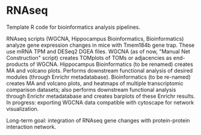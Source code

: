 # RNAseq
Template R code for bioinformatics analysis pipelines.

RNAseq scripts (WGCNA, Hippocampus Bioinformatics, Bioinformatics) analyze gene expression changes in mice with Tmem184b gene trap. These use mRNA TPM and DESeq2 DGEA files.
  WGCNA (as of now, "Manual Net Construction" script) creates TOMplots of TOMs or adjacencies as end-products of WGCNA.
  Hippocampus Bioinformatics (to be renamed) creates MA and volcano plots. Performs downstream functional analysis of desired modules (through Enrichr metadatabase).
  Bioinformatics (to be re-named) creates MA and volcano plots, and heatmaps of multiple transcriptomic comparison datasets; also performs downstream functional analysis through Enrichr metadatabase and creates barplots of these Enrichr results.
        In progress: exporting WGCNA data compatible with cytoscape for network visualization.

Long-term goal: integration of RNAseq gene changes with protein-protein interaction network.
